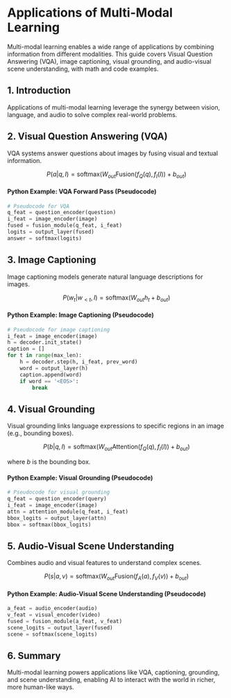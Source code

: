 # Applications of Multi-Modal Learning

Multi-modal learning enables a wide range of applications by combining information from different modalities. This guide covers Visual Question Answering (VQA), image captioning, visual grounding, and audio-visual scene understanding, with math and code examples.

## 1. Introduction

Applications of multi-modal learning leverage the synergy between vision, language, and audio to solve complex real-world problems.

## 2. Visual Question Answering (VQA)

VQA systems answer questions about images by fusing visual and textual information.

```math
P(a|q, I) = \text{softmax}(W_{out} \text{Fusion}(f_Q(q), f_I(I)) + b_{out})
```

#### Python Example: VQA Forward Pass (Pseudocode)

```python
# Pseudocode for VQA
q_feat = question_encoder(question)
i_feat = image_encoder(image)
fused = fusion_module(q_feat, i_feat)
logits = output_layer(fused)
answer = softmax(logits)
```

## 3. Image Captioning

Image captioning models generate natural language descriptions for images.

```math
P(w_t|w_{<t}, I) = \text{softmax}(W_{out} h_t + b_{out})
```

#### Python Example: Image Captioning (Pseudocode)

```python
# Pseudocode for image captioning
i_feat = image_encoder(image)
h = decoder.init_state()
caption = []
for t in range(max_len):
    h = decoder.step(h, i_feat, prev_word)
    word = output_layer(h)
    caption.append(word)
    if word == '<EOS>':
        break
```

## 4. Visual Grounding

Visual grounding links language expressions to specific regions in an image (e.g., bounding boxes).

```math
P(b|q, I) = \text{softmax}(W_{out} \text{Attention}(f_Q(q), f_I(I)) + b_{out})
```

where $`b`$ is the bounding box.

#### Python Example: Visual Grounding (Pseudocode)

```python
# Pseudocode for visual grounding
q_feat = question_encoder(query)
i_feat = image_encoder(image)
attn = attention_module(q_feat, i_feat)
bbox_logits = output_layer(attn)
bbox = softmax(bbox_logits)
```

## 5. Audio-Visual Scene Understanding

Combines audio and visual features to understand complex scenes.

```math
P(s|a, v) = \text{softmax}(W_{out} \text{Fusion}(f_A(a), f_V(v)) + b_{out})
```

#### Python Example: Audio-Visual Scene Understanding (Pseudocode)

```python
a_feat = audio_encoder(audio)
v_feat = visual_encoder(video)
fused = fusion_module(a_feat, v_feat)
scene_logits = output_layer(fused)
scene = softmax(scene_logits)
```

## 6. Summary

Multi-modal learning powers applications like VQA, captioning, grounding, and scene understanding, enabling AI to interact with the world in richer, more human-like ways. 